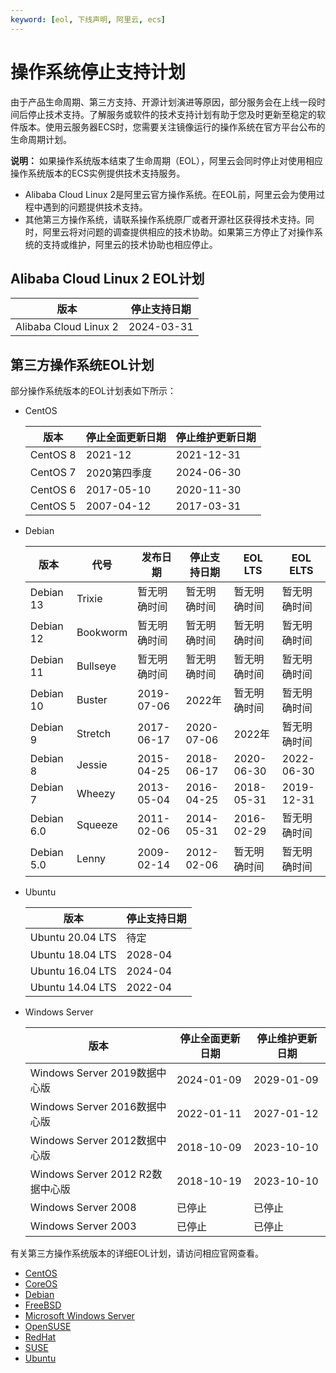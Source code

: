 ```yaml
---
keyword: [eol, 下线声明, 阿里云, ecs]
---
```


# 操作系统停止支持计划

由于产品生命周期、第三方支持、开源计划演进等原因，部分服务会在上线一段时间后停止技术支持。了解服务或软件的技术支持计划有助于您及时更新至稳定的软件版本。使用云服务器ECS时，您需要关注镜像运行的操作系统在官方平台公布的生命周期计划。

**说明：** 如果操作系统版本结束了生命周期（EOL），阿里云会同时停止对使用相应操作系统版本的ECS实例提供技术支持服务。

-   Alibaba Cloud Linux 2是阿里云官方操作系统。在EOL前，阿里云会为使用过程中遇到的问题提供技术支持。
-   其他第三方操作系统，请联系操作系统原厂或者开源社区获得技术支持。同时，阿里云将对问题的调查提供相应的技术协助。如果第三方停止了对操作系统的支持或维护，阿里云的技术协助也相应停止。

## Alibaba Cloud Linux 2 EOL计划

|版本|停止支持日期|
|--|------|
|Alibaba Cloud Linux 2|2024-03-31|

## 第三方操作系统EOL计划

部分操作系统版本的EOL计划表如下所示：

-   CentOS

    |版本|停止全面更新日期|停止维护更新日期|
    |--|--------|--------|
    |CentOS 8|2021-12|2021-12-31|
    |CentOS 7|2020第四季度|2024-06-30|
    |CentOS 6|2017-05-10|2020-11-30|
    |CentOS 5|2007-04-12|2017-03-31|

-   Debian

    |版本|代号|发布日期|停止支持日期|EOL LTS|EOL ELTS|
    |--|--|----|------|-------|--------|
    |Debian 13|Trixie|暂无明确时间|暂无明确时间|暂无明确时间|暂无明确时间|
    |Debian 12|Bookworm|暂无明确时间|暂无明确时间|暂无明确时间|暂无明确时间|
    |Debian 11|Bullseye|暂无明确时间|暂无明确时间|暂无明确时间|暂无明确时间|
    |Debian 10|Buster|2019-07-06|2022年|暂无明确时间|暂无明确时间|
    |Debian 9|Stretch|2017-06-17|2020-07-06|2022年|暂无明确时间|
    |Debian 8|Jessie|2015-04-25|2018-06-17|2020-06-30|2022-06-30|
    |Debian 7|Wheezy|2013-05-04|2016-04-25|2018-05-31|2019-12-31|
    |Debian 6.0|Squeeze|2011-02-06|2014-05-31|2016-02-29|暂无明确时间|
    |Debian 5.0|Lenny|2009-02-14|2012-02-06|暂无明确时间|暂无明确时间|

-   Ubuntu

    |版本|停止支持日期|
    |--|------|
    |Ubuntu 20.04 LTS|待定|
    |Ubuntu 18.04 LTS|2028-04|
    |Ubuntu 16.04 LTS|2024-04|
    |Ubuntu 14.04 LTS|2022-04|

-   Windows Server

    |版本|停止全面更新日期|停止维护更新日期|
    |--|--------|--------|
    |Windows Server 2019数据中心版|2024-01-09|2029-01-09|
    |Windows Server 2016数据中心版|2022-01-11|2027-01-12|
    |Windows Server 2012数据中心版|2018-10-09|2023-10-10|
    |Windows Server 2012 R2数据中心版|2018-10-19|2023-10-10|
    |Windows Server 2008|已停止|已停止|
    |Windows Server 2003|已停止|已停止|


有关第三方操作系统版本的详细EOL计划，请访问相应官网查看。

-   [CentOS](https://wiki.centos.org/About/Product)
-   [CoreOS](https://coreos.com/os/eol/)
-   [Debian](https://wiki.debian.org/DebianReleases)
-   [FreeBSD](https://www.freebsd.org/releases/)
-   [Microsoft Windows Server](https://support.microsoft.com/en-us/lifecycle/search?alpha=Windows%20Server)
-   [OpenSUSE](https://en.opensuse.org/Lifetime)
-   [RedHat](https://access.redhat.com/support/policy/updates/errata)
-   [SUSE](https://www.suse.com/lifecycle/)
-   [Ubuntu](https://wiki.ubuntu.com/Releases)

